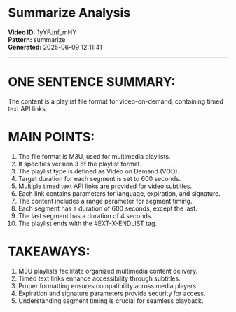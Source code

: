 # Summarize Analysis

**Video ID:** 1yYFJnf_mHY  
**Pattern:** summarize  
**Generated:** 2025-06-09 12:11:41  

---

# ONE SENTENCE SUMMARY:
The content is a playlist file format for video-on-demand, containing timed text API links.

# MAIN POINTS:
1. The file format is M3U, used for multimedia playlists.
2. It specifies version 3 of the playlist format.
3. The playlist type is defined as Video on Demand (VOD).
4. Target duration for each segment is set to 600 seconds.
5. Multiple timed text API links are provided for video subtitles.
6. Each link contains parameters for language, expiration, and signature.
7. The content includes a range parameter for segment timing.
8. Each segment has a duration of 600 seconds, except the last.
9. The last segment has a duration of 4 seconds.
10. The playlist ends with the #EXT-X-ENDLIST tag.

# TAKEAWAYS:
1. M3U playlists facilitate organized multimedia content delivery.
2. Timed text links enhance accessibility through subtitles.
3. Proper formatting ensures compatibility across media players.
4. Expiration and signature parameters provide security for access.
5. Understanding segment timing is crucial for seamless playback.